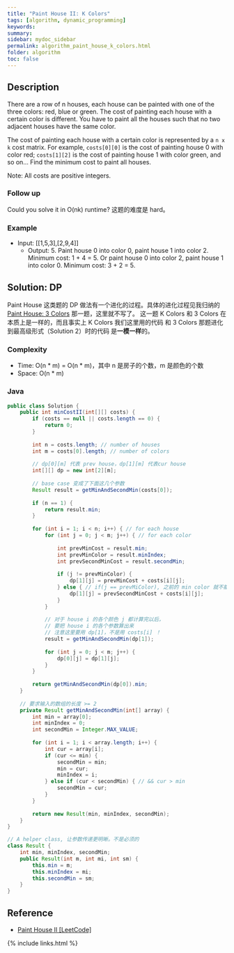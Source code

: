 ```yaml
---
title: "Paint House II: K Colors"
tags: [algorithm, dynamic_programming]
keywords:
summary:
sidebar: mydoc_sidebar
permalink: algorithm_paint_house_k_colors.html
folder: algorithm
toc: false
---
```


## Description
There are a row of n houses, each house can be painted with one of the three colors: red, blue or green. The cost of painting each house with a certain color is different. You have to paint all the houses such that no two adjacent houses have the same color.

The cost of painting each house with a certain color is represented by a `n x k` cost matrix. For example, `costs[0][0]` is the cost of painting house 0 with color red; `costs[1][2]` is the cost of painting house 1 with color green, and so on... Find the minimum cost to paint all houses.

Note: All costs are positive integers.

### Follow up
Could you solve it in O(nk) runtime? 这题的难度是 hard。

### Example
* Input: [[1,5,3],[2,9,4]]
  * Output: 5. Paint house 0 into color 0, paint house 1 into color 2. Minimum cost: 1 + 4 = 5. Or paint house 0 into color 2, paint house 1 into color 0. Minimum cost: 3 + 2 = 5. 

## Solution: DP
Paint House 这类题的 DP 做法有一个进化的过程。具体的进化过程见我归纳的 [Paint House: 3 Colors]() 那一题，这里就不写了。
这一题 K Colors 和 3 Colors 在本质上是一样的，而且事实上 K Colors 我们这里用的代码 和 3 Colors 那题进化到最高级形式（Solution 2）时的代码
是**一模一样**的。

### Complexity
* Time: O(n * m) = O(n * m)，其中 n 是房子的个数，m 是颜色的个数
* Space: O(n * m)

### Java
```java
public class Solution {
    public int minCostII(int[][] costs) {
        if (costs == null || costs.length == 0) {
            return 0;
        }
        
        int n = costs.length; // number of houses
        int m = costs[0].length; // number of colors
        
        // dp[0][m] 代表 prev house，dp[1][m] 代表cur house
        int[][] dp = new int[2][m];
        
        // base case 变成了下面这几个参数
        Result result = getMinAndSecondMin(costs[0]);
        
        if (n == 1) {
            return result.min;
        }
        
        for (int i = 1; i < n; i++) { // for each house
            for (int j = 0; j < m; j++) { // for each color
                
                int prevMinCost = result.min;
                int prevMinColor = result.minIndex;
                int prevSecondMinCost = result.secondMin;
                
                if (j != prevMinColor) {
                    dp[1][j] = prevMinCost + costs[i][j];
                } else { // if(j == prevMiColor), 之前的 min color 就不能用了
                    dp[1][j] = prevSecondMinCost + costs[i][j];
                }
            }
            
            // 对于 house i 的各个颜色 j 都计算完以后，
            // 要把 house i 的各个参数算出来
            // 注意这里要用 dp[1]，不是用 costs[i] ！
            result = getMinAndSecondMin(dp[1]);
            
            for (int j = 0; j < m; j++) {
                dp[0][j] = dp[1][j];
            }
        }
        
        return getMinAndSecondMin(dp[0]).min;
    }
    
    // 要求输入的数组的长度 >= 2
    private Result getMinAndSecondMin(int[] array) {
        int min = array[0];
        int minIndex = 0;
        int secondMin = Integer.MAX_VALUE;
        
        for (int i = 1; i < array.length; i++) {
            int cur = array[i];
            if (cur <= min) {
                secondMin = min;
                min = cur;
                minIndex = i;
            } else if (cur < secondMin) { // && cur > min
                secondMin = cur;
            }
        }
        
        return new Result(min, minIndex, secondMin);
    }
}

// A helper class, 让参数传递更明晰。不是必须的
class Result {
    int min, minIndex, secondMin;
    public Result(int m, int mi, int sm) {
        this.min = m;
        this.minIndex = mi;
        this.secondMin = sm;
    }
}
```

## Reference
* [Paint House II [LeetCode]](https://leetcode.com/problems/paint-house-ii/description/)

{% include links.html %}
